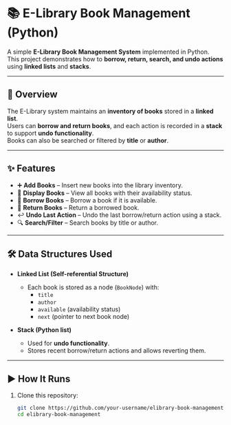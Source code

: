 # 📚 E-Library Book Management (Python)

A simple **E-Library Book Management System** implemented in Python.  
This project demonstrates how to **borrow, return, search, and undo actions** using **linked lists** and **stacks**.  

---

## 📌 Overview
The E-Library system maintains an **inventory of books** stored in a **linked list**.  
Users can **borrow and return books**, and each action is recorded in a **stack** to support **undo functionality**.  
Books can also be searched or filtered by **title** or **author**.  

---

## ✨ Features
- ➕ **Add Books** – Insert new books into the library inventory.  
- 📖 **Display Books** – View all books with their availability status.  
- 📕 **Borrow Books** – Borrow a book if it is available.  
- 📗 **Return Books** – Return a borrowed book.  
- ↩️ **Undo Last Action** – Undo the last borrow/return action using a stack.  
- 🔍 **Search/Filter** – Search books by title or author.  

---

## 🛠 Data Structures Used
- **Linked List (Self-referential Structure)**  
  - Each book is stored as a node (`BookNode`) with:  
    - `title`  
    - `author`  
    - `available` (availability status)  
    - `next` (pointer to next book node)  

- **Stack (Python list)**  
  - Used for **undo functionality**.  
  - Stores recent borrow/return actions and allows reverting them.  

---

## ▶️ How It Runs
1. Clone this repository:
   ```bash
   git clone https://github.com/your-username/elibrary-book-management.git
   cd elibrary-book-management

